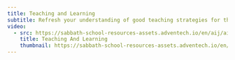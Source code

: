 ```yaml
---
title: Teaching and Learning
subtitle: Refresh your understanding of good teaching strategies for the Sabbath School room. (Focus on the child, know the lesson goal, focus on learning, the importance of enthusiasm, engagement through the multiple intelligences, and deep thinking.)
video:
  - src: https://sabbath-school-resources-assets.adventech.io/en/aij/aij-training-videos/assets/en-aij-teaching-and-learning.mp4
    title: Teaching And Learning
    thumbnail: https://sabbath-school-resources-assets.adventech.io/en/aij/aij-training-videos/assets/en-aij-teaching-and-learning.webp
---
```

